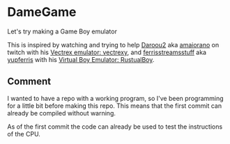 # DameGame
Let's try making a Game Boy emulator

This is inspired by watching and trying to help [Daroou2](https://www.twitch.tv/daroou2 "twitch") aka [amaiorano](https://github.com/amaiorano "GitHub") on twitch with his [Vectrex emulator: vectrexy](https://github.com/amaiorano/vectrexy), and [ferrisstreamsstuff](https://www.twitch.tv/ferrisstreamsstuff "twitch") aka [yupferris](https://github.com/yupferris) with his [Virtual Boy Emulator: RustualBoy](https://github.com/emu-rs/rustual-boy).

## Comment

I wanted to have a repo with a working program, so I've been programming for a little bit before making this repo.
This means that the first commit can already be compiled without warning.

As of the first commit the code can already be used to test the instructions of the CPU.